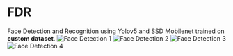 # FDR
Face Detection and Recognition using Yolov5 and SSD Mobilenet trained on **custom dataset**.
![Face Detection 1](https://github.com/user-attachments/assets/2fac339c-3c72-4a28-89a8-5c4c325dc4de)
![Face Detection 2](https://github.com/user-attachments/assets/6a6281c7-f848-41a2-9395-15192d061c9b)
![Face Detection 3](https://github.com/user-attachments/assets/c54fdb7e-6ebe-4fa0-b605-7094d9334c12)
![Face Detection 4](https://github.com/user-attachments/assets/39ed0817-8a47-462b-859d-78e48146d125)
